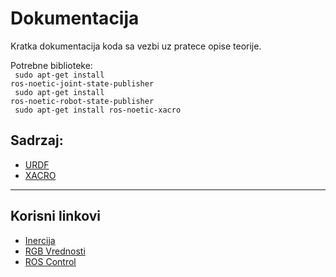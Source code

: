 # Dokumentacija

Kratka dokumentacija koda sa vezbi uz pratece opise teorije.

Potrebne biblioteke:  
<code> sudo apt-get install ros-noetic-joint-state-publisher</code>  
<code> sudo apt-get install ros-noetic-robot-state-publisher</code>  
<code> sudo apt-get install ros-noetic-xacro </code>

## Sadrzaj:
* [URDF](URDF/README.URDF.md)
* [XACRO](URDF/README.XACRO.md)

---
## Korisni linkovi
* [Inercija](https://en.wikipedia.org/wiki/List_of_moments_of_inertia#List_of_3D_inertia_tensors)
* [RGB Vrednosti](https://www.tug.org/pracjourn/2007-4/walden/color.pdf)
* [ROS Control](https://www.rosroboticslearning.com/ros-control)
